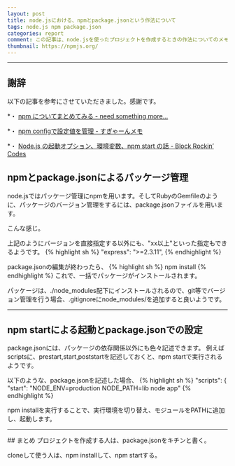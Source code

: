 ```yaml
---
layout: post
title: node.jsにおける、npmとpackage.jsonという作法について
tags: node.js npm package.json
categories: report
comment: この記事は、node.jsを使ったプロジェクトを作成するときの作法についてのメモ書きです。
thumbnail: https://npmjs.org/
---
```


-----------------
## 謝辞
以下の記事を参考にさせていただきました。感謝です。


*・ [npm についてまとめてみる - need something more...](http://kysnm.hatenablog.com/entry/20111225/1324828008)


*・ [npm configで設定値を管理 - すぎゃーんメモ](http://d.hatena.ne.jp/sugyan/20110909/1315575343)


*・ [Node.js の起動オプション、環境変数、npm start の話 - Block Rockin’ Codes](http://d.hatena.ne.jp/Jxck/20120410/1334071898)


## npmとpackage.jsonによるパッケージ管理

node.jsではパッケージ管理にnpmを用います。そしてRubyのGemfileのように、パッケージのバージョン管理をするには、package.jsonファイルを用います。

<script src="https://gist.github.com/3914746.js"> 
</script>
こんな感じ。

上記のようにバージョンを直接指定する以外にも、"xx以上"といった指定もできるようです。
{% highlight sh %}
"express": ">=2.3.11",
{% endhighlight %}


package.jsonの編集が終わったら、
{% highlight sh %}
npm install
{% endhighlight %}
これで、一括でパッケージがインストールされます。

パッケージは、./node_modules配下にインストールされるので、git等でバージョン管理を行う場合、.gitignoreにnode_modules/を追加すると良いようです。


<hr />

## npm startによる起動とpackage.jsonでの設定

package.jsonには、パッケージの依存関係以外にも色々記述できます。
例えばscriptsに、prestart,start,poststartを記述しておくと、npm startで実行されるようです。

以下のような、package.jsonを記述した場合、
{% highlight sh %}
"scripts": {
    "start": "NODE_ENV=production NODE_PATH=lib node app"
{% endhighlight %}

npm installを実行することで、実行環境を切り替え、モジュールをPATHに追加し、起動します。

<hr />
## まとめ
プロジェクトを作成する人は、package.jsonをキチンと書く。


cloneして使う人は、npm installして、npm startする。

